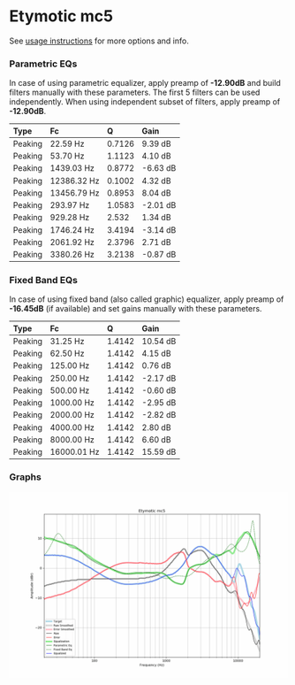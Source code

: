 # Etymotic mc5
See [usage instructions](https://github.com/jaakkopasanen/AutoEq#usage) for more options and info.

### Parametric EQs
In case of using parametric equalizer, apply preamp of **-12.90dB** and build filters manually
with these parameters. The first 5 filters can be used independently.
When using independent subset of filters, apply preamp of **-12.90dB**.

| Type    | Fc          |      Q | Gain     |
|:--------|:------------|:-------|:---------|
| Peaking | 22.59 Hz    | 0.7126 | 9.39 dB  |
| Peaking | 53.70 Hz    | 1.1123 | 4.10 dB  |
| Peaking | 1439.03 Hz  | 0.8772 | -6.63 dB |
| Peaking | 12386.32 Hz | 0.1002 | 4.32 dB  |
| Peaking | 13456.79 Hz | 0.8953 | 8.04 dB  |
| Peaking | 293.97 Hz   | 1.0583 | -2.01 dB |
| Peaking | 929.28 Hz   | 2.532  | 1.34 dB  |
| Peaking | 1746.24 Hz  | 3.4194 | -3.14 dB |
| Peaking | 2061.92 Hz  | 2.3796 | 2.71 dB  |
| Peaking | 3380.26 Hz  | 3.2138 | -0.87 dB |

### Fixed Band EQs
In case of using fixed band (also called graphic) equalizer, apply preamp of **-16.45dB**
(if available) and set gains manually with these parameters.

| Type    | Fc          |      Q | Gain     |
|:--------|:------------|:-------|:---------|
| Peaking | 31.25 Hz    | 1.4142 | 10.54 dB |
| Peaking | 62.50 Hz    | 1.4142 | 4.15 dB  |
| Peaking | 125.00 Hz   | 1.4142 | 0.76 dB  |
| Peaking | 250.00 Hz   | 1.4142 | -2.17 dB |
| Peaking | 500.00 Hz   | 1.4142 | -0.60 dB |
| Peaking | 1000.00 Hz  | 1.4142 | -2.95 dB |
| Peaking | 2000.00 Hz  | 1.4142 | -2.82 dB |
| Peaking | 4000.00 Hz  | 1.4142 | 2.80 dB  |
| Peaking | 8000.00 Hz  | 1.4142 | 6.60 dB  |
| Peaking | 16000.01 Hz | 1.4142 | 15.59 dB |

### Graphs
![](./Etymotic%20mc5.png)